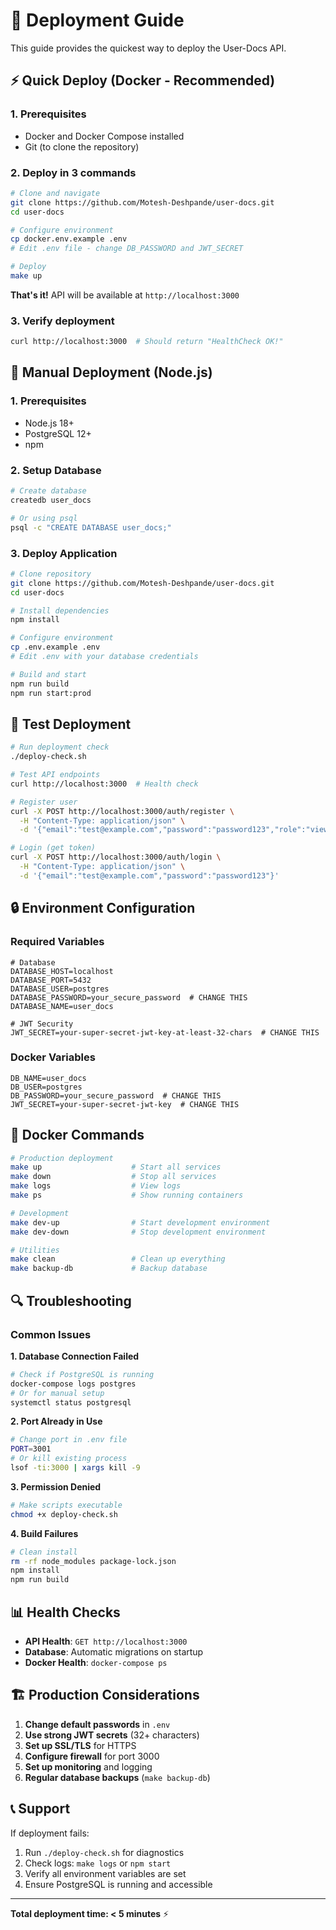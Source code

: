 # 🚀 Deployment Guide

This guide provides the quickest way to deploy the User-Docs API.

## ⚡ Quick Deploy (Docker - Recommended)

### 1. Prerequisites
- Docker and Docker Compose installed
- Git (to clone the repository)

### 2. Deploy in 3 commands
```bash
# Clone and navigate
git clone https://github.com/Motesh-Deshpande/user-docs.git
cd user-docs

# Configure environment
cp docker.env.example .env
# Edit .env file - change DB_PASSWORD and JWT_SECRET

# Deploy
make up
```

**That's it!** API will be available at `http://localhost:3000`

### 3. Verify deployment
```bash
curl http://localhost:3000  # Should return "HealthCheck OK!"
```

## 🔧 Manual Deployment (Node.js)

### 1. Prerequisites
- Node.js 18+
- PostgreSQL 12+
- npm

### 2. Setup Database
```bash
# Create database
createdb user_docs

# Or using psql
psql -c "CREATE DATABASE user_docs;"
```

### 3. Deploy Application
```bash
# Clone repository
git clone https://github.com/Motesh-Deshpande/user-docs.git
cd user-docs

# Install dependencies
npm install

# Configure environment
cp .env.example .env
# Edit .env with your database credentials

# Build and start
npm run build
npm run start:prod
```

## 🧪 Test Deployment

```bash
# Run deployment check
./deploy-check.sh

# Test API endpoints
curl http://localhost:3000  # Health check

# Register user
curl -X POST http://localhost:3000/auth/register \
  -H "Content-Type: application/json" \
  -d '{"email":"test@example.com","password":"password123","role":"viewer"}'

# Login (get token)
curl -X POST http://localhost:3000/auth/login \
  -H "Content-Type: application/json" \
  -d '{"email":"test@example.com","password":"password123"}'
```

## 🔒 Environment Configuration

### Required Variables
```env
# Database
DATABASE_HOST=localhost
DATABASE_PORT=5432
DATABASE_USER=postgres
DATABASE_PASSWORD=your_secure_password  # CHANGE THIS
DATABASE_NAME=user_docs

# JWT Security
JWT_SECRET=your-super-secret-jwt-key-at-least-32-chars  # CHANGE THIS
```

### Docker Variables
```env
DB_NAME=user_docs
DB_USER=postgres
DB_PASSWORD=your_secure_password  # CHANGE THIS
JWT_SECRET=your-super-secret-jwt-key  # CHANGE THIS
```

## 🐳 Docker Commands

```bash
# Production deployment
make up                    # Start all services
make down                  # Stop all services
make logs                  # View logs
make ps                    # Show running containers

# Development
make dev-up                # Start development environment
make dev-down              # Stop development environment

# Utilities
make clean                 # Clean up everything
make backup-db             # Backup database
```

## 🔍 Troubleshooting

### Common Issues

**1. Database Connection Failed**
```bash
# Check if PostgreSQL is running
docker-compose logs postgres
# Or for manual setup
systemctl status postgresql
```

**2. Port Already in Use**
```bash
# Change port in .env file
PORT=3001
# Or kill existing process
lsof -ti:3000 | xargs kill -9
```

**3. Permission Denied**
```bash
# Make scripts executable
chmod +x deploy-check.sh
```

**4. Build Failures**
```bash
# Clean install
rm -rf node_modules package-lock.json
npm install
npm run build
```

## 📊 Health Checks

- **API Health**: `GET http://localhost:3000`
- **Database**: Automatic migrations on startup
- **Docker Health**: `docker-compose ps`

## 🏗️ Production Considerations

1. **Change default passwords** in `.env`
2. **Use strong JWT secrets** (32+ characters)
3. **Set up SSL/TLS** for HTTPS
4. **Configure firewall** for port 3000
5. **Set up monitoring** and logging
6. **Regular database backups** (`make backup-db`)

## 📞 Support

If deployment fails:
1. Run `./deploy-check.sh` for diagnostics
2. Check logs: `make logs` or `npm start`
3. Verify all environment variables are set
4. Ensure PostgreSQL is running and accessible

---

**Total deployment time: < 5 minutes** ⚡ 